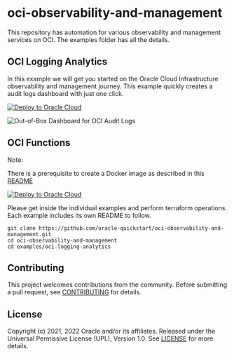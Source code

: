 # oci-observability-and-management

This repository has automation for various observability and management services on OCI. The examples folder has all the details.

## OCI Logging Analytics 

In this example we will get you started on the Oracle Cloud Infrastructure observability and management journey. This example quickly creates a audit logs dashboard with just one click. 

[![Deploy to Oracle Cloud](https://oci-resourcemanager-plugin.plugins.oci.oraclecloud.com/latest/deploy-to-oracle-cloud.svg)](https://cloud.oracle.com/resourcemanager/stacks/create?zipUrl=https://github.com/oracle-quickstart/oci-observability-and-management/releases/download/3.0/oci-logging-analytics.zip) 

![Out-of-Box Dashboard for OCI Audit Logs ](https://user-images.githubusercontent.com/80283985/153082162-662ac81b-9e85-483e-93ab-72d6a9cd560d.png)



## OCI Functions 

Note:

There is a prerequisite to create a Docker image as described in this [README](https://github.com/oracle-quickstart/oci-observability-and-management/blob/master/examples/oci-functions/README.md)

[![Deploy to Oracle Cloud](https://oci-resourcemanager-plugin.plugins.oci.oraclecloud.com/latest/deploy-to-oracle-cloud.svg)](https://cloud.oracle.com/resourcemanager/stacks/create?zipUrl=https://github.com/oracle-quickstart/oci-observability-and-management/releases/download/functionsv1.0/oci-functions.zip) 

Please get inside the individual examples and perform terraform operations. Each example includes its own README to follow.

```
git clone https://github.com/oracle-quickstart/oci-observability-and-management.git
cd oci-observability-and-management
cd examples/oci-logging-analytics
```

## Contributing

This project welcomes contributions from the community. Before submitting a pull
request, see [CONTRIBUTING](./CONTRIBUTING.md) for details.

## License

Copyright (c) 2021, 2022 Oracle and/or its affiliates.
Released under the Universal Permissive License (UPL), Version 1.0.
See [LICENSE](./LICENSE) for more details.

[oci]: https://cloud.oracle.com/en_US/cloud-infrastructure
[oci terraform]: https://registry.terraform.io/providers/oracle/oci/latest/docs

